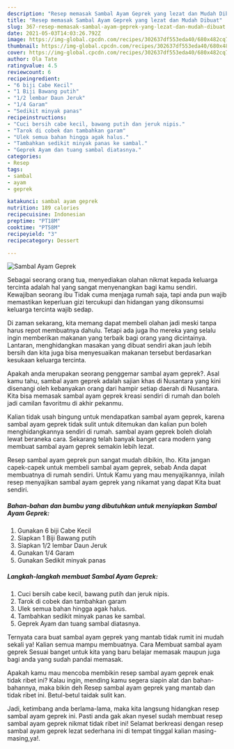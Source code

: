 ```yaml
---
description: "Resep memasak Sambal Ayam Geprek yang lezat dan Mudah Dibuat"
title: "Resep memasak Sambal Ayam Geprek yang lezat dan Mudah Dibuat"
slug: 367-resep-memasak-sambal-ayam-geprek-yang-lezat-dan-mudah-dibuat
date: 2021-05-03T14:03:26.792Z
image: https://img-global.cpcdn.com/recipes/302637df553eda40/680x482cq70/sambal-ayam-geprek-foto-resep-utama.jpg
thumbnail: https://img-global.cpcdn.com/recipes/302637df553eda40/680x482cq70/sambal-ayam-geprek-foto-resep-utama.jpg
cover: https://img-global.cpcdn.com/recipes/302637df553eda40/680x482cq70/sambal-ayam-geprek-foto-resep-utama.jpg
author: Ola Tate
ratingvalue: 4.5
reviewcount: 6
recipeingredient:
- "6 biji Cabe Kecil"
- "1 Biji Bawang putih"
- "1/2 lembar Daun Jeruk"
- "1/4 Garam"
- "Sedikit minyak panas"
recipeinstructions:
- "Cuci bersih cabe kecil, bawang putih dan jeruk nipis."
- "Tarok di cobek dan tambahkan garam"
- "Ulek semua bahan hingga agak halus."
- "Tambahkan sedikit minyak panas ke sambal."
- "Geprek Ayam dan tuang sambal diatasnya."
categories:
- Resep
tags:
- sambal
- ayam
- geprek

katakunci: sambal ayam geprek 
nutrition: 189 calories
recipecuisine: Indonesian
preptime: "PT18M"
cooktime: "PT58M"
recipeyield: "3"
recipecategory: Dessert

---
```



![Sambal Ayam Geprek](https://img-global.cpcdn.com/recipes/302637df553eda40/680x482cq70/sambal-ayam-geprek-foto-resep-utama.jpg)

Sebagai seorang orang tua, menyediakan olahan nikmat kepada keluarga tercinta adalah hal yang sangat menyenangkan bagi kamu sendiri. Kewajiban seorang ibu Tidak cuma menjaga rumah saja, tapi anda pun wajib memastikan keperluan gizi tercukupi dan hidangan yang dikonsumsi keluarga tercinta wajib sedap.

Di zaman  sekarang, kita memang dapat membeli olahan jadi meski tanpa harus repot membuatnya dahulu. Tetapi ada juga lho mereka yang selalu ingin memberikan makanan yang terbaik bagi orang yang dicintainya. Lantaran, menghidangkan masakan yang dibuat sendiri akan jauh lebih bersih dan kita juga bisa menyesuaikan makanan tersebut berdasarkan kesukaan keluarga tercinta. 



Apakah anda merupakan seorang penggemar sambal ayam geprek?. Asal kamu tahu, sambal ayam geprek adalah sajian khas di Nusantara yang kini disenangi oleh kebanyakan orang dari hampir setiap daerah di Nusantara. Kita bisa memasak sambal ayam geprek kreasi sendiri di rumah dan boleh jadi camilan favoritmu di akhir pekanmu.

Kalian tidak usah bingung untuk mendapatkan sambal ayam geprek, karena sambal ayam geprek tidak sulit untuk ditemukan dan kalian pun boleh menghidangkannya sendiri di rumah. sambal ayam geprek boleh diolah lewat beraneka cara. Sekarang telah banyak banget cara modern yang membuat sambal ayam geprek semakin lebih lezat.

Resep sambal ayam geprek pun sangat mudah dibikin, lho. Kita jangan capek-capek untuk membeli sambal ayam geprek, sebab Anda dapat membuatnya di rumah sendiri. Untuk Kamu yang mau menyajikannya, inilah resep menyajikan sambal ayam geprek yang nikamat yang dapat Kita buat sendiri.

<!--inarticleads1-->

##### Bahan-bahan dan bumbu yang dibutuhkan untuk menyiapkan Sambal Ayam Geprek:

1. Gunakan 6 biji Cabe Kecil
1. Siapkan 1 Biji Bawang putih
1. Siapkan 1/2 lembar Daun Jeruk
1. Gunakan 1/4 Garam
1. Gunakan Sedikit minyak panas




<!--inarticleads2-->

##### Langkah-langkah membuat Sambal Ayam Geprek:

1. Cuci bersih cabe kecil, bawang putih dan jeruk nipis.
1. Tarok di cobek dan tambahkan garam
1. Ulek semua bahan hingga agak halus.
1. Tambahkan sedikit minyak panas ke sambal.
1. Geprek Ayam dan tuang sambal diatasnya.




Ternyata cara buat sambal ayam geprek yang mantab tidak rumit ini mudah sekali ya! Kalian semua mampu membuatnya. Cara Membuat sambal ayam geprek Sesuai banget untuk kita yang baru belajar memasak maupun juga bagi anda yang sudah pandai memasak.

Apakah kamu mau mencoba membikin resep sambal ayam geprek enak tidak ribet ini? Kalau ingin, mending kamu segera siapin alat dan bahan-bahannya, maka bikin deh Resep sambal ayam geprek yang mantab dan tidak ribet ini. Betul-betul taidak sulit kan. 

Jadi, ketimbang anda berlama-lama, maka kita langsung hidangkan resep sambal ayam geprek ini. Pasti anda gak akan nyesel sudah membuat resep sambal ayam geprek nikmat tidak ribet ini! Selamat berkreasi dengan resep sambal ayam geprek lezat sederhana ini di tempat tinggal kalian masing-masing,ya!.

